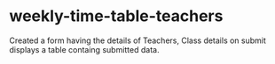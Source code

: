 # weekly-time-table-teachers
Created a form having the details of Teachers, Class details on submit displays a table containg submitted data.
